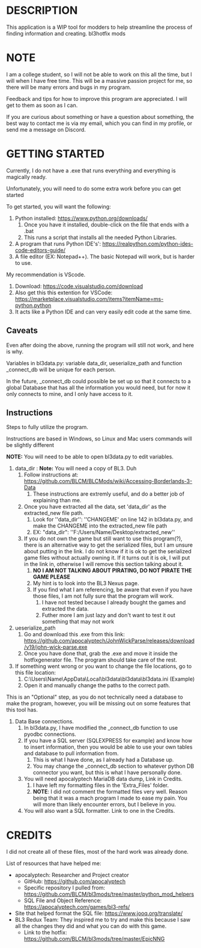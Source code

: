 # DESCRIPTION

This application is a WIP tool for modders to help streamline the process of finding information and creating. bl3hotfix mods

# NOTE

I am a college student, so I will not be able to work on this all the time, but I will when I have free time.
This will be a massive passion project for me, so there will be many errors and bugs in my program.

Feedback and tips for how to improve this program are appreciated. I will get to them as soon as I can.

If you are curious about something or have a question about something, the best way to contact me is via my email, which you can find in my profile, or send me a message on Discord.

# GETTING STARTED

Currently, I do not have a .exe that runs everything and everything is magically ready.

Unfortunately, you will need to do some extra work before you can get started

To get started, you will want the following:

1. Python installed: https://www.python.org/downloads/
   1. Once you have it installed, double-click on the file that ends with a .bat
   2. This runs a script that installs all the needed Python Libraries.
2. A program that runs Python IDE's': https://realpython.com/python-ides-code-editors-guide/
3. A file editor (EX: Notepad++). The basic Notepad will work, but is harder to use.

My recommendation is VScode.

1. Download: https://code.visualstudio.com/download
2. Also get this this extention for  VSCode: https://marketplace.visualstudio.com/items?itemName=ms-python.python
3. It acts like a Python IDE and can very easily edit code at the same time.

## Caveats

Even after doing the above, running the program will still not work, and here is why.

Variables in bl3data.py: variable data_dir, ueserialize_path and function  _connect_db will be unique for each person.

In the future, _connect_db could possible be set up so that it connects to a global Database that has all the information you would need, but for now it only connects to mine, and I only have access to it.

## Instructions

Steps to fully utilize the program.

Instructions are based in Windows, so Linux and Mac users commands will be slightly different

**NOTE:** You will need to be able to open bl3data.py to edit variables.

1. data_dir : **Note:** You will need a copy of BL3. Duh
   1. Follow instructions at: https://github.com/BLCM/BLCMods/wiki/Accessing-Borderlands-3-Data
      1. These instructions are extremly useful, and do a better job of explaining than me.
   2. Once you have extracted all the data, set 'data_dir' as the extracted_new file path.
      1. Look for ''data_dir'': ''CHANGEME' on line 142 in bl3data.py, and make the CHANGEME into the extracted_new file path
      2. EX: "data_dir": ''F:/Users/Name/Desktop/extracted_new''
   3. If you do not own the game but still want to use this program(?), there is an alternative way to get the serialized files, but I am unsure about putting in the link. I do not know if it is ok to get the serialized game files without actually owning it. If it turns out it is ok, I will put in the link in, otherwise I will remove this section talking about it.
      1. **NO I AM NOT TALKING ABOUT PIRATING, DO NOT PIRATE THE GAME PLEASE**
      2. My hint is to look into the BL3 Nexus page.
      3. If you find what I am referencing, be aware that even if you have those files, I am not fully sure that the program will work.
         1. I have not tested because I already bought the games and extracted the data.
         2. Futher more I am just lazy and don't want to test it out something that may not work
2. ueserialize_path
   1. Go and download this .exe from this link: https://github.com/apocalyptech/JohnWickParse/releases/download/v19/john-wick-parse.exe
   2. Once you have done that, grab the .exe and move it inside the hotfixgenerator file. The program should take care of the rest.
3. If something went wrong or you want to change the file locations, go to this file location:
   1. C:\Users\Name\AppData\Local\bl3data\bl3data\bl3data.ini (Example)
   2. Open it and manually change the paths to the correct path.

This is an "Optional" step, as you do not technically need a database to make the program, however, you will be missing out on some features that this tool has.

1. Data Base connections.
   1. In bl3data.py, I have modified the _connect_db function to use pyodbc connections.
   2. If you have a SQL server (SQLEXPRESS for example) and know how to insert information, then you would be able to use your own tables and database to pull information from.
      1. This is what I have done, as I already had a Database up.
      2. You may change the _connect_db section to whatever python DB connector you want, but this is what I have personally done.
   3. You will need apocalyptech MariaDB data dump, Link in Credits.
      1. I have left my formatting files in the 'Extra_Files' folder.
      2. **NOTE**: I did not comment the formatted files very well. Reason being that it was a mach program I made to ease my pain. You will more than likely encounter errors, but I believe in you.
   4. You will also want a SQL formatter. Link to one in the Credits.

# CREDITS

I did not create all of these files, most of the hard work was already done.

List of resources that have helped me:

- apocalyptech: Researcher and Project creator
  - GitHub: https://github.com/apocalyptech
  - Specific repository I pulled from: https://github.com/BLCM/bl3mods/tree/master/python_mod_helpers
  - SQL File and Object Reference: https://apocalyptech.com/games/bl3-refs/
- Site that helped format the SQL file: https://www.jooq.org/translate/
- BL3 Redux Team: They inspired me to try and make this because I saw all the changes they did and what you can do with this game.
  - Link to the hotfix: https://github.com/BLCM/bl3mods/tree/master/EpicNNG
